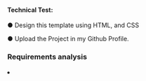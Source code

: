 #### Technical Test:

● Design this template using HTML, and CSS

● Upload the Project in my Github Profile.

### Requirements analysis

<li></li>
